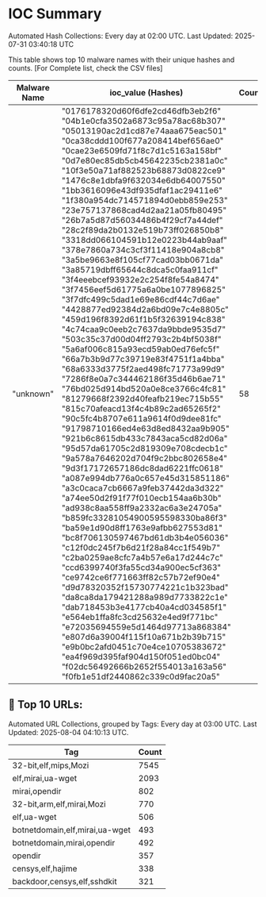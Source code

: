 # IOC Summary

Automated Hash Collections: Every day at 02:00 UTC. Last Updated: 2025-07-31 03:40:18 UTC

This table shows top 10 malware names with their unique hashes and counts. [For Complete list, check the CSV files]

| Malware Name | ioc_value (Hashes) | Count |
|--------------|--------------------|-------|
|  "unknown" |  "0176178320d60f6dfe2cd46dfb3eb2f6"<br> "04b1e0cfa3502a6873c95a78ac68b307"<br> "05013190ac2d1cd87e74aaa675eac501"<br> "0ca38cddd100f677a208414bef656ae0"<br> "0cae23e6509fd71f8c7d1c5163a158bf"<br> "0d7e80ec85db5cb45642235cb2381a0c"<br> "10f3e50a71af882523b68873d0822ce9"<br> "1476c8e1dbfa9f632034e6db64007550"<br> "1bb3616096e43df935dfaf1ac29411e6"<br> "1f380a954dc714571894d0ebb859e253"<br> "23e757137868cad4d2aa21a05fb80495"<br> "26b7a5d87d56034486b4f29cf7a44def"<br> "28c2f89da2b0132e519b73ff026850b8"<br> "3318dd066104591b12e0223b44ab9aaf"<br> "378e7860a734c3cf3f11418e904a8cb8"<br> "3a5be9663e8f105cf77cad03bb0671da"<br> "3a85719dbff65644c8dca5c0faa911cf"<br> "3f4eeebcef93932e2c254f8fe54a8474"<br> "3f7456eef5d61775a6a0be1077896825"<br> "3f7dfc499c5dad1e69e86cdf44c7d6ae"<br> "4428877ed92384d2a6bd09e7c4e8805c"<br> "459d196f8392d61f1b5f32639194c838"<br> "4c74caa9c0eeb2c7637da9bbde9535d7"<br> "503c35c37d00d04ff2793c2b4bf5038f"<br> "5a6af006c815a93ecd59ab0ed76efc5f"<br> "66a7b3b9d77c39719e83f4751f1a4bba"<br> "68a6333d3775f2aed498fc71773a99d9"<br> "7286f8e0a7c344462186f35d46b6ae71"<br> "76bd025d914bd520a0e8ce3766c4fc81"<br> "81279668f2392d40feafb219ec715b55"<br> "815c70afeacd13f4c4b89c2ad65265f2"<br> "90c5fc4b8707e611a9614f0d9dee81fc"<br> "91798710166ed4e63d8ed8432aa9b905"<br> "921b6c8615db433c7843aca5cd82d06a"<br> "95d57da61705c2d819309e708cdecb1c"<br> "9a578a7646202d704f9c2bbc802658e4"<br> "9d3f17172657186dc8dad6221ffc0618"<br> "a087e994db776a0c657e45d315851186"<br> "a3c0caca7cb6667a9feb37442da3d322"<br> "a74ee50d2f91f77f010ecb154aa6b30b"<br> "ad938c8aa558ff9a2332ac6a3e24705a"<br> "b859fc33281054900595598330ba86f3"<br> "ba59e1d90d8ff1763e9afbb627553d81"<br> "bc8f706130597467bd61db3b4e056036"<br> "c12f0dc245f7b6d21f28a84cc1f549b7"<br> "c2ba0259ae8cfc7a4b57e6a17d244c7c"<br> "ccd6399740f3fa55cd34a900ec5cf363"<br> "ce9742ce6f771663ff82c57b72ef90e4"<br> "d9d78320352f15730774221c1b323bad"<br> "da8ca8da179421288a989d7733822c1e"<br> "dab718453b3e4177cb40a4cd034585f1"<br> "e564eb1ffa8fc3cd25632e4ed9f771bc"<br> "e72035694559e5d1464d97713a868384"<br> "e807d6a39004f115f10a671b2b39b715"<br> "e9b0bc2afd0451c70e4ce10705383672"<br> "ea4f969d395faf904d150f051ed0bc04"<br> "f02dc56492666b2652f554013a163a56"<br> "f0fb1e51df2440862c339c0d9fac20a5" | 58 |









<!-- url_summary_start -->
## 🔗 Top 10 URLs:

Automated URL Collections, grouped by Tags: Every day at 03:00 UTC. Last Updated: 2025-08-04 04:10:13 UTC.

| Tag | Count |
|-----|-------|
| 32-bit,elf,mips,Mozi | 7545 |
| elf,mirai,ua-wget | 2093 |
| mirai,opendir | 802 |
| 32-bit,arm,elf,mirai,Mozi | 770 |
| elf,ua-wget | 506 |
| botnetdomain,elf,mirai,ua-wget | 493 |
| botnetdomain,mirai,opendir | 492 |
| opendir | 357 |
| censys,elf,hajime | 338 |
| backdoor,censys,elf,sshdkit | 321 |
<!-- url_summary_end -->




